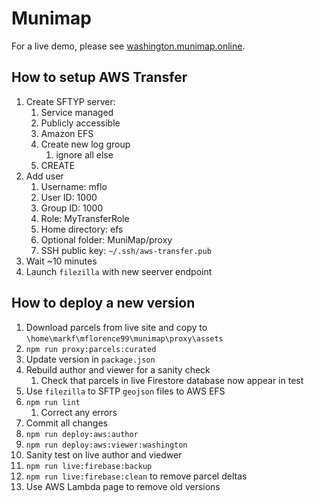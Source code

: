 # Munimap

For a live demo, please see [washington.munimap.online](https://washington.munimap.online).

## How to setup AWS Transfer

1. Create SFTYP server:
   1. Service managed
   2. Publicly accessible
   3. Amazon EFS
   4. Create new log group
      1. ignore all else
   5. CREATE
2. Add user
   1. Username: mflo
   2. User ID: 1000
   3. Group ID: 1000
   4. Role: MyTransferRole
   5. Home directory: efs
   6. Optional folder: MuniMap/proxy
   7. SSH public key: `~/.ssh/aws-transfer.pub`
3. Wait ~10 minutes
4. Launch `filezilla` with new seerver endpoint

## How to deploy a new version

1. Download parcels from live site and copy to `\home\markf\mflorence99\munimap\proxy\assets`
2. `npm run proxy:parcels:curated`
3. Update version in `package.json`
4. Rebuild author and viewer for a sanity check
   1. Check that parcels in live Firestore database now appear in test
5. Use `filezilla` to SFTP `geojson` files to AWS EFS
6. `npm run lint`
   1. Correct any errors
7. Commit all changes
8. `npm run deploy:aws:author`
9. `npm run deploy:aws:viewer:washington`
10. Sanity test on live author and viedwer
11. `npm run live:firebase:backup`
12. `npm run live:firebase:clean` to remove parcel deltas
13. Use AWS Lambda page to remove old versions
